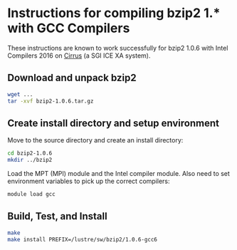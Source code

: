 Instructions for compiling bzip2 1.* with GCC Compilers 
=======================================================

These instructions are known to work successfully for bzip2 1.0.6 with
Intel Compilers 2016 on [Cirrus](http://www.epcc.ed.ac.uk/cirrus) (a
SGI ICE XA system).

Download and unpack bzip2
-------------------------

```bash
wget ...
tar -xvf bzip2-1.0.6.tar.gz
```

Create install directory and setup environment
----------------------------------------------

Move to the source directory and create an install directory:

```bash
cd bzip2-1.0.6
mkdir ../bzip2
```

Load the MPT (MPI) module and the Intel compiler module. Also 
need to set environment variables to pick up the correct compilers:

```bash
module load gcc
```

Build, Test, and Install
------------------------

```bash
make
make install PREFIX=/lustre/sw/bzip2/1.0.6-gcc6
```

